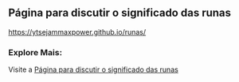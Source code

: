 ## Página para discutir o significado das runas
https://ytsejammaxpower.github.io/runas/

### Explore Mais:

Visite a [Página para discutir o significado das runas](https://ytsejammaxpower.github.io/runas/) 
